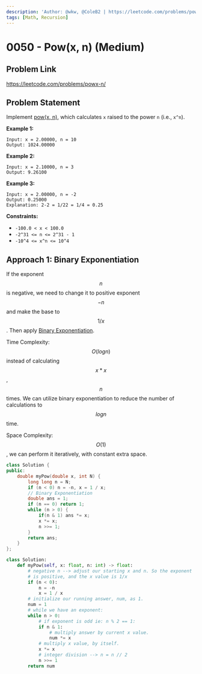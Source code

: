```yaml
---
description: 'Author: @wkw, @ColeB2 | https://leetcode.com/problems/powx-n/'
tags: [Math, Recursion]
---
```


# 0050 - Pow(x, n) (Medium)

## Problem Link

https://leetcode.com/problems/powx-n/

## Problem Statement

Implement [pow(x, n)](http://www.cplusplus.com/reference/valarray/pow/), which calculates `x` raised to the power `n` (i.e., `x^n`).

**Example 1:**

```
Input: x = 2.00000, n = 10
Output: 1024.00000
```

**Example 2:**

```
Input: x = 2.10000, n = 3
Output: 9.26100
```

**Example 3:**

```
Input: x = 2.00000, n = -2
Output: 0.25000
Explanation: 2-2 = 1/22 = 1/4 = 0.25
```

**Constraints:**

- `-100.0 < x < 100.0`
- `-2^31 <= n <= 2^31 - 1`
- `-10^4 <= x^n <= 10^4`

## Approach 1: Binary Exponentiation

If the exponent $$n$$ is negative, we need to change it to positive exponent $$- n$$ and make the base to $$1 / x$$. Then apply [Binary Exponentiation](../../tutorials/math/number-theory/binary-exponentiation).

Time Complexity: $$O(log n)$$ instead of calculating $$x * x$$, $$n$$ times. We can utilize binary exponentiation to reduce the number of calculations to $$log n$$ time.

Space Complexity: $$O(1)$$, we can perform it iteratively, with constant extra space.

<Tabs>
<TabItem value="cpp" label="C++">
<SolutionAuthor name="@wkw"/>

```cpp
class Solution {
public:
    double myPow(double x, int N) {
        long long n = N;
        if (n < 0) n = -n, x = 1 / x;
        // Binary Exponentiation
        double ans = 1;
        if (n == 0) return 1;
        while (n > 0) {
            if(n & 1) ans *= x;
            x *= x;
            n >>= 1;
        }
        return ans;
    }
};
```

</TabItem>

<TabItem value="python" label="Python">
<SolutionAuthor name="@ColeB2"/>

```py
class Solution:
    def myPow(self, x: float, n: int) -> float:
        # negative n --> adjust our starting x and n. So the exponent
        # is positive, and the x value is 1/x
        if (n < 0):
            n = -n
            x = 1 / x
        # initialize our running answer, num, as 1.
        num = 1
        # while we have an exponent:
        while n > 0:
            # if exponent is odd ie: n % 2 == 1:
            if n & 1:
                # multiply answer by current x value.
                num *= x
            # multiply x value, by itself.
            x *= x
            # integer division --> n = n // 2
            n >>= 1
        return num
```

</TabItem>
</Tabs>
